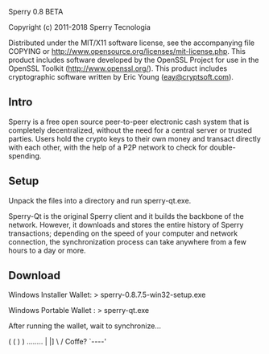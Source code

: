 Sperry 0.8 BETA

Copyright (c) 2011-2018 Sperry Tecnologia

Distributed under the MIT/X11 software license, see the accompanying
file COPYING or http://www.opensource.org/licenses/mit-license.php.
This product includes software developed by the OpenSSL Project for use in
the OpenSSL Toolkit (http://www.openssl.org/).  This product includes
cryptographic software written by Eric Young (eay@cryptsoft.com).


Intro
-----
Sperry is a free open source peer-to-peer electronic cash system that is
completely decentralized, without the need for a central server or trusted
parties.  Users hold the crypto keys to their own money and transact directly
with each other, with the help of a P2P network to check for double-spending.


Setup
-----
Unpack the files into a directory and run sperry-qt.exe.

Sperry-Qt is the original Sperry client and it builds the backbone of the network.
However, it downloads and stores the entire history of Sperry transactions;
depending on the speed of your computer and network connection, the synchronization
process can take anywhere from a few hours to a day or more.

Download
-----

Windows Installer Wallet: > sperry-0.8.7.5-win32-setup.exe

Windows Portable Wallet : > sperry-qt.exe

After running the wallet, wait to synchronize...

   ( (
    ) )
  ........
  |      |]
  \      /    Coffe? 
   `----'

